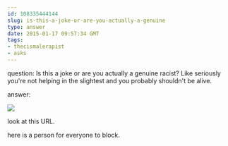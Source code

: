 ```yaml
---
id: 108335444144
slug: is-this-a-joke-or-are-you-actually-a-genuine
type: answer
date: 2015-01-17 09:57:34 GMT
tags:
- thecismalerapist
- asks
---
```

question: Is this a joke or are you actually a genuine racist? Like seriously you're not helping in the slightest and you probably shouldn't be alive.

answer: <p><img src="https://31.media.tumblr.com/60b85f845b60cb96c185b290c8a118f0/tumblr_inline_nibfnjKbqh1rdzs46.jpg" /></p>
<p>look at this URL.</p>
<p>here is a person for everyone to block.&nbsp;</p>
<p></p>